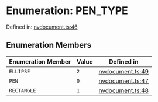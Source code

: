 # Enumeration: PEN_TYPE

Defined in: [nvdocument.ts:46](https://github.com/thewtex/niivue/blob/main/packages/niivue/src/nvdocument.ts#L46)

## Enumeration Members

| Enumeration Member                 | Value | Defined in                                                                                            |
| ---------------------------------- | ----- | ----------------------------------------------------------------------------------------------------- |
| <a id="ellipse"></a> `ELLIPSE`     | `2`   | [nvdocument.ts:49](https://github.com/thewtex/niivue/blob/main/packages/niivue/src/nvdocument.ts#L49) |
| <a id="pen"></a> `PEN`             | `0`   | [nvdocument.ts:47](https://github.com/thewtex/niivue/blob/main/packages/niivue/src/nvdocument.ts#L47) |
| <a id="rectangle"></a> `RECTANGLE` | `1`   | [nvdocument.ts:48](https://github.com/thewtex/niivue/blob/main/packages/niivue/src/nvdocument.ts#L48) |
